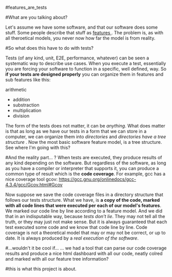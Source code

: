 #features_are_tests

#What are you talking about?

Let's assume we have some software, and that our software does some stuff.
Some people describe that stuff as <a href =https://en.wikipedia.org/wiki/Feature_model> features <a/>.
The problem is, as with all theroetical models, you never now how far the model is from reality.

#So what does this have to do with tests?

Tests (of any kind, unit, E2E, performance, whatever) can be seen a systematic way to describe use cases. When you execute a test, essentially you are forcing your software to function in a specific, well defined, way.
So <b>if your tests are designed properly</b> you can organize them in features and sub features like this:

arithmetic
* addition
* substraction
* multiplication
* division

The form of the tests does not matter, it can be _anything_. 
What does matter is that as long as we have our tests in a form that we can store in a computer, we can organize them into _directories_ and _directories have a tree structure_ . Now the most basic software feature model, is a tree structure. See where I'm going with this?

#And the reality part... ?
When tests are executed, they produce results of any kind depending on the software. 
But regardless of the software, as long as you have a compiler or interpreter that supports it, you can produce a common type of result which is the <b>code coverage</b>.
For example, gcc has a nice coverage tool gcov:
https://gcc.gnu.org/onlinedocs/gcc-4.3.4/gcc/Gcov.html#Gcov

Now suppose we save the code coverage files in a directory structure that follows our tests structure. 
What we have, is <b>a copy of the code, marked with all code lines that were executed per each of our model's features</b>. We marked our code line by line according to a feature model. 
And we did that in an indisputable way, because _tests don't lie_. 
They may not tell all the truth, or they may just not make sense.
But it is always guaranteed that each test executed some code and we know that code line by line. 
Code coverage is not a theoretical model that may or may not be correct, or up to date. It is always produced by a _real execution of the software_.

#...wouldn't it be cool if...
... we had a tool that can parse our code coverage results and produce a nice html dashboard with all our code, neatly colred and marked with all our feature tree information?

#this is what this project is about.












